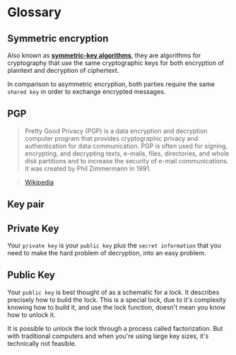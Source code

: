 # Glossary

## Symmetric encryption

Also known as **[symmetric-key algorithms](https://en.wikipedia.org/wiki/Symmetric-key_algorithm)**, they are algorithms for cryptography that use the same cryptographic keys for both encryption of plaintext and decryption of ciphertext.

In comparison to asymmetric encryption, both parties require the same `shared key` in order to exchange encrypted messages.

## PGP


> Pretty Good Privacy (PGP) is a data encryption and decryption computer program that provides cryptographic privacy and authentication for data communication. PGP is often used for signing, encrypting, and decrypting texts, e-mails, files, directories, and whole disk partitions and to increase the security of e-mail communications. It was created by Phil Zimmermann in 1991. 

> [Wikipedia](https://en.wikipedia.org/Pretty_Good_Privacy)

## Key pair



## Private Key

Your `private key` is your `public key` plus the `secret information` that you need to make the hard problem of decryption, into an easy problem.


## Public Key

Your `public key` is best thought of as a schematic for a lock. It describes precisely how to build the lock. This is a special lock, due to it's complexity knowing how to build it, and use the lock function, doesn't mean you know how to unlock it.

It is possible to unlock the lock through a process called factorization. But with traditional computers and when you're using large key sizes, it's technically not feasible.
